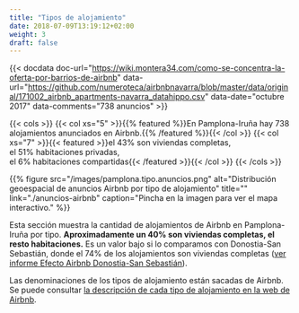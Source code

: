 ```yaml
---
title: "Tipos de alojamiento"
date: 2018-07-09T13:19:12+02:00
weight: 3
draft: false
---
```


{{< docdata doc-url="https://wiki.montera34.com/como-se-concentra-la-oferta-por-barrios-de-airbnb" data-url="https://github.com/numeroteca/airbnbnavarra/blob/master/data/original/171002_airbnb_apartments-navarra_datahippo.csv" data-date="octubre 2017" data-comments="738 anuncios" >}}

{{< cols >}}
{{< col xs="5" >}}{{% featured %}}En Pamplona-Iruña hay 738 alojamientos anunciados en Airbnb.{{% /featured %}}{{< /col >}}
{{< col xs="7" >}}{{< featured >}}el 43% son viviendas completas,<br>el 51% habitaciones privadas,<br>el 6% habitaciones compartidas{{< /featured >}}{{< /col >}}
{{< /cols >}}

{{% figure src="/images/pamplona.tipo.anuncios.png" alt="Distribución geoespacial de anuncios Airbnb por tipo de alojamiento" title="" link="./anuncios-airbnb" caption="Pincha en la imagen para ver el mapa interactivo." %}}

Esta sección muestra la cantidad de alojamientos de Airbnb en Pamplona-Iruña por tipo. **Aproximadamente un 40% son viviendas completas, el resto habitaciones.** Es un valor bajo si lo comparamos con Donostia-San Sebastián, donde el 74% de los alojamientos son viviendas completas ([ver informe Efecto Airbnb Donostia-San Sebastián](https://lab.montera34.com/airbnb/donostia/index.html#tipo-alojamiento)).

Las denominaciones de los tipos de alojamiento están sacadas de Airbnb. Se puede consultar [la descripción de cada tipo de alojamiento en la web de Airbnb](https://www.airbnb.es/help/article/5/what-does-the-room-type-of-a-listing-mean).

